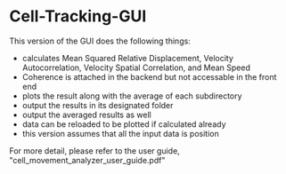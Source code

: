 # Cell-Tracking-GUI

This version of the GUI does the following things:
- calculates Mean Squared Relative Displacement, Velocity Autocorrelation, Velocity Spatial Correlation, and Mean Speed
- Coherence is attached in the backend but not accessable in the front end
- plots the result along with the average of each subdirectory
- output the results in its designated folder
- output the averaged results as well
- data can be reloaded to be plotted if calculated already
- this version assumes that all the input data is position

For more detail, please refer to the user guide, "cell_movement_analyzer_user_guide.pdf"
